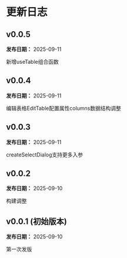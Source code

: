 # 更新日志

## v0.0.5

**发布日期：** 2025-09-11

新增useTable组合函数

## v0.0.4

**发布日期：** 2025-09-11

编辑表格EditTable配置属性columns数据结构调整

## v0.0.3

**发布日期：** 2025-09-11

createSelectDialog支持更多入参

## v0.0.2

**发布日期：** 2025-09-10

构建调整

## v0.0.1 (初始版本)

**发布日期：** 2025-09-10

第一次发版
